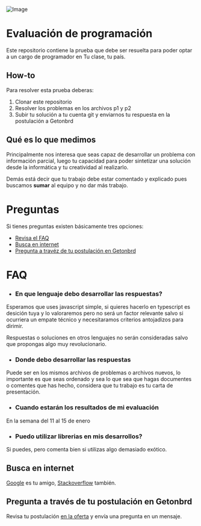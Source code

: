 ![Image](https://www.tuclase.cl/wp-content/uploads/2019/11/Logo-tu-clase-tu-pais.png)

# Evaluación de programación

Este repositorio contiene la prueba que debe ser resuelta para poder optar a un cargo de programador en Tu clase, tu país.

## How-to

Para resolver esta prueba deberas:

1. Clonar este repositorio
2. Resolver los problemas en los archivos p1 y p2
3. Subir tu solución a tu cuenta git y enviarnos tu respuesta en la postulación a Getonbrd

## Qué es lo que medimos

Principalmente nos interesa que seas capaz de desarrollar un problema con información parcial, luego tu capacidad
para poder sintetizar una solución desde la informática y tu creatividad al realizarlo.

Demás está decir que tu trabajo debe estar comentado y explicado pues buscamos **sumar** al equipo y no dar más trabajo.

# Preguntas

Si tienes preguntas existen básicamente tres opciones:

- [Revisa el FAQ](#FAQ)
- [Busca en internet](#search)
- [Pregunta a travéz de tu postulación en Getonbrd](#pregunta)

<a name="FAQ"></a>
# FAQ

- ### En que lenguaje debo desarrollar las respuestas?

Esperamos que uses javascript simple, si quieres hacerlo en typescript es desición tuya y lo valoraremos pero no será un factor relevante salvo si ocurriera un empate técnico y necesitaramos criterios antojadizos para dirimir.

Respuestas o soluciones en otros lenguajes no serán consideradas salvo que propongas algo muy revolucionario.

- ### Donde debo desarrollar las respuestas

Puede ser en los mismos archivos de problemas o archivos nuevos, lo importante es que seas ordenado y sea lo que sea que hagas documentes o comentes que has hecho, considera que tu trabajo es tu carta de presentación.

- ### Cuando estarán los resultados de mi evaluación

En la semana del 11 al 15 de enero

- ### Puedo utilizar librerias en mis desarrollos?

Si puedes, pero comenta bien si utilizas algo demasiado exótico.

<a name="search"></a>
## Busca en internet

[Google](https://google.cl) es tu amigo, [Stackoverflow](https://stackoverflow.com) también.

<a name="pregunta"></a>

## Pregunta a través de tu postulación en Getonbrd

Revisa tu postulación [en la oferta](https://www.getonbrd.com/empleos/programacion/desarrollador-backend-tu-clase-tu-pais-santiago) y envía una pregunta en un mensaje.

